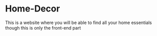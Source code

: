 # Home-Decor
This is a website where you will be able to find all your home essentials though this is only the front-end part
